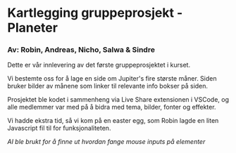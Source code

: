 <h1>Kartlegging gruppeprosjekt - Planeter</h1>
<h3>Av: Robin, Andreas, Nicho, Salwa & Sindre</h3>

Dette er vår innlevering av det første gruppeprosjektet i kurset. 

Vi bestemte oss for å lage en side om Jupiter's fire største måner.
Siden bruker bilder av månene som linker til relevante info bokser på siden.

Prosjektet ble kodet i sammenheng via Live Share extensionen i VSCode, og alle medlemmer var med på å bidra med tema, bilder, fonter og effekter.

Vi hadde ekstra tid, så vi kom på en easter egg, som Robin lagde en liten Javascript fil til for funksjonaliteten.

*AI ble brukt for å finne ut hvordan fange mouse inputs på elementer*
